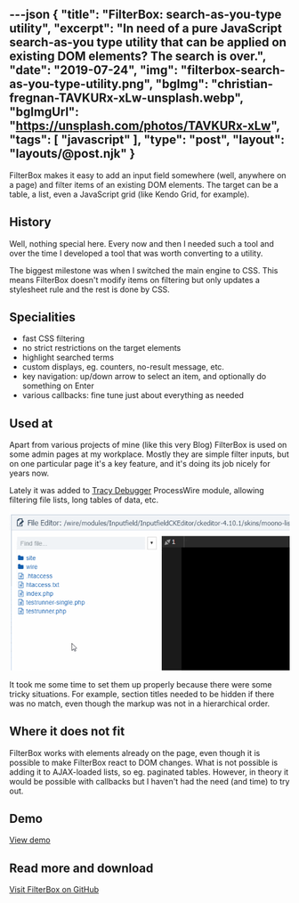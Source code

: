 ---json
{
    "title": "FilterBox: search-as-you-type utility",
    "excerpt": "In need of a pure JavaScript search-as-you type utility that can be applied on existing DOM elements? The search is over.",
    "date": "2019-07-24",
    "img": "filterbox-search-as-you-type-utility.png",
    "bgImg": "christian-fregnan-TAVKURx-xLw-unsplash.webp",
    "bgImgUrl": "https://unsplash.com/photos/TAVKURx-xLw",
    "tags": [
        "javascript"
    ],
    "type": "post",
    "layout": "layouts/@post.njk"
}
---

FilterBox makes it easy to add an input field somewhere (well, anywhere on a page) and filter items of an existing DOM elements. The target can be a table, a list, even a JavaScript grid (like Kendo Grid, for example). 

## History

Well, nothing special here. Every now and then I needed such a tool and over the time I developed a tool that was worth converting to a utility.

The biggest milestone was when I switched the main engine to CSS. This means FilterBox doesn't modify items on filtering but only updates a stylesheet rule and the rest is done by CSS.

## Specialities

- fast CSS filtering
- no strict restrictions on the target elements
- highlight searched terms
- custom displays, eg. counters, no-result message, etc.
- key navigation: up/down arrow to select an item, and optionally do something on Enter
- various callbacks: fine tune just about everything as needed

## Used at

Apart from various projects of mine (like this very Blog) FilterBox is used on some admin pages at my workplace. Mostly they are simple filter inputs, but on one particular page it's a key feature, and it's doing its job nicely for years now.

Lately it was added to [Tracy Debugger](https://github.com/adrianbj/TracyDebugger) ProcessWire module, allowing filtering file lists, long tables of data, etc. 

![](filterbox-tracy-debugger.gif)

It took me some time to set them up properly because there were some tricky situations. For example, section titles needed to be hidden if there was no match, even though the markup was not in a hierarchical order.

## Where it does not fit

FilterBox works with elements already on the page, even though it is possible to make FilterBox react to DOM changes. What is not possible is adding it to AJAX-loaded lists, so eg. paginated tables. However, in theory it would be possible with callbacks but I haven't had the need (and time) to try out.

## Demo

[View demo](https://rawcdn.githack.com/rolandtoth/FilterBox/76441a7/examples/advanced.html)

## Read more and download

[Visit FilterBox on GitHub](https://github.com/rolandtoth/FilterBox)